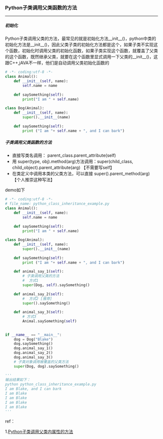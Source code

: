 ### Python子类调用父类函数的方法

***

##### 初始化

Python子类调用父类的方法，最常见的就是初始化方法__init__()，python中类的初始化方法是__init__()，因此父类子类的初始化方法都是这个，如果子类不实现这个函数，初始化时调用父类的初始化函数，如果子类实现这个函数，就覆盖了父类的这个函数，既然继承父类，就要在这个函数里显式调用一下父类的\_\_init\_\_()，这跟C++,jAVA不一样，他们是自动调用父类初始化函数的

```python
# -*- coding:utf-8 -*-
class Animal():
    def __init__(self, name):
        self.name = name
 
    def saySomething(self):
        print("I am " + self.name)
 
class Dog(Animal):
    def __init__(self, name):
        super().__init__(name)
 
    def saySomething(self):
        print ("I am "+ self.name + ", and I can bark")
```



##### 子类调用父类函数的方法

- 直接写类名调用： parent_class.parent_attribute(self)
- 用 super(type, obj).method(arg)方法调用：super(child_class, child_object).parent_attribute(arg)   【不需要写self】
- 在类定义中调用本类的父类方法，可以直接 super().parent_method(arg)  【个人推崇这种写法】

demo如下

```python
# -*- coding:utf-8 -*-
# file_name: python_class_inheritance_example.py
class Animal():
    def __init__(self, name):
        self.name = name
 
    def saySomething(self):
        print("I am " + self.name)
 
class Dog(Animal):
    def __init__(self, name):
        super().__init__(name)
 
    def saySomething(self):
        print ("I am "+ self.name + ", and I can bark")
 
    def animal_say_1(self):
        # 子类调用父类的方法
        #  方式1
        super(Dog, self).saySomething()
 
    def animal_say_2(self):
        #  方式2 [推荐]
        super().saySomething()
     
    def animal_say_3(self):
        # 方式3
        Animal.saySomething(self)
 
 
if __name__ == "__main__":
    dog = Dog("Blake")
    dog.saySomething()
    dog.animal_say_1()
    dog.animal_say_2()
    dog.animal_say_3()
    # 子类对象调用被覆盖的父类方法
    super(Dog, dog).saySomething()
 
'''
输出结果如下：
python python_class_inheritance_example.py
I am Blake, and I can bark
I am Blake
I am Blake
I am Blake
I am Blake
'''
```

ref：

1.[Python子类调用父类内属性的方法](http://www.cnblogs.com/labc/articles/4856724.html)